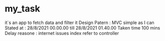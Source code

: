 # my_task
it`s an app to fetch data and filter it
Design Patern : MVC
simple as I can 
Stated at : 28/8/2021 00.00.00 till 28/8/2021 01.40.00
Taken time 100 mins
Delay reasone : internet issues
index refer to controller

